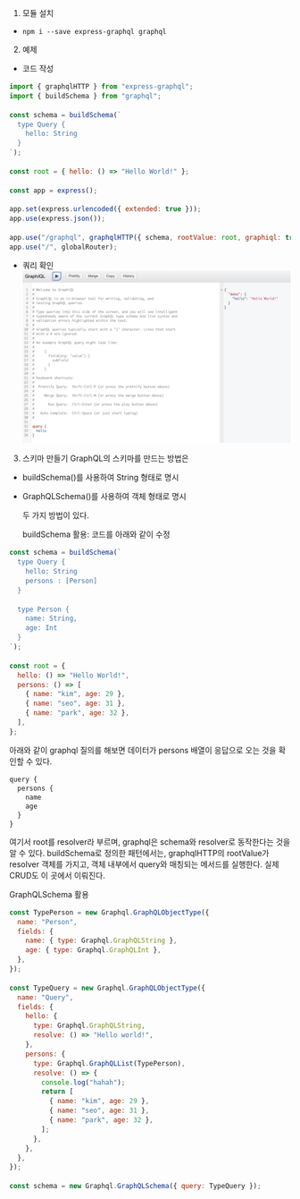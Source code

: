 1. 모듈 설치

- `npm i --save express-graphql graphql`

2. 예제

- 코드 작성

```jsx
import { graphqlHTTP } from "express-graphql";
import { buildSchema } from "graphql";

const schema = buildSchema(`
  type Query {
    hello: String
  }
`);

const root = { hello: () => "Hello World!" };

const app = express();

app.set(express.urlencoded({ extended: true }));
app.use(express.json());

app.use("/graphql", graphqlHTTP({ schema, rootValue: root, graphiql: true }));
app.use("/", globalRouter);
```

- 쿼리 확인
  ![쿼리결과](./imgs/%EC%8A%A4%ED%81%AC%EB%A6%B0%EC%83%B7%202022-05-12%20%EC%98%A4%ED%9B%84%207.31.11.png)

3. 스키마 만들기
   GraphQL의 스키마를 만드는 방법은

- buildSchema()를 사용하여 String 형태로 명시
- GraphQLSchema()를 사용하여 객체 형태로 명시

  두 가지 방법이 있다.

  buildSchema 활용: 코드를 아래와 같이 수정

```jsx
const schema = buildSchema(`
  type Query {
    hello: String
    persons : [Person]
  }
  
  type Person {
    name: String,
    age: Int
  }
`);

const root = {
  hello: () => "Hello World!",
  persons: () => [
    { name: "kim", age: 29 },
    { name: "seo", age: 31 },
    { name: "park", age: 32 },
  ],
};
```

아래와 같이 graphql 질의를 해보면 데이터가 persons 배열이 응답으로 오는 것을 확인할 수 있다.

```
query {
  persons {
    name
    age
  }
}
```

여기서 root를 resolver라 부르며, graphql은 schema와 resolver로 동작한다는 것을 알 수 있다. buildSchema로 정의한 패턴에서는, graphqlHTTP의 rootValue가 resolver 객체를 가지고, 객체 내부에서 query와 매칭되는 메서드를 실행한다. 실제 CRUD도 이 곳에서 이뤄진다.

GraphQLSchema 활용

```jsx
const TypePerson = new Graphql.GraphQLObjectType({
  name: "Person",
  fields: {
    name: { type: Graphql.GraphQLString },
    age: { type: Graphql.GraphQLInt },
  },
});

const TypeQuery = new Graphql.GraphQLObjectType({
  name: "Query",
  fields: {
    hello: {
      type: Graphql.GraphQLString,
      resolve: () => "Hello world!",
    },
    persons: {
      type: Graphql.GraphQLList(TypePerson),
      resolve: () => {
        console.log("hahah");
        return [
          { name: "kim", age: 29 },
          { name: "seo", age: 31 },
          { name: "park", age: 32 },
        ];
      },
    },
  },
});

const schema = new Graphql.GraphQLSchema({ query: TypeQuery });
```
